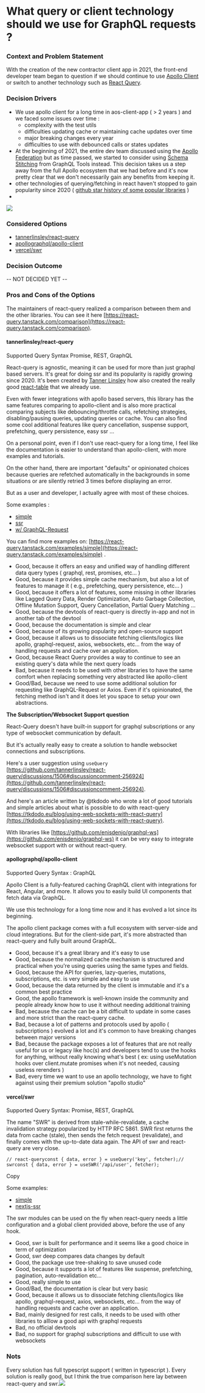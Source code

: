 # What query or client technology should we use  for GraphQL requests ?

### Context and Problem Statement[​](https://docs.go-aos.io/architecture-decisions-records/Front-End/GraphQL%20React%20Client#context-and-problem-statement) <a href="#context-and-problem-statement" id="context-and-problem-statement"></a>

With the creation of the new contractor client app in 2021, the front-end developer team began to question if we should continue to use [Apollo Client](https://www.apollographql.com/docs/react/) or switch to another technology such as [React Query](https://react-query.tanstack.com).

### Decision Drivers[​](https://docs.go-aos.io/architecture-decisions-records/Front-End/GraphQL%20React%20Client#decision-drivers) <a href="#decision-drivers" id="decision-drivers"></a>

* We use apollo client for a long time in aos-client-app ( > 2 years ) and we faced some issues over time :
  * complexity with the test utils
  * difficulties updating cache or maintaining cache updates over time
  * major breaking changes every year
  * difficulties to use with debounced calls or states updates
* At the beginning of 2021, the entire dev team discussed using the [Apollo Federation](https://www.apollographql.com/docs/federation/) but as time passed, we started to consider using [Schema Stitching](https://www.graphql-tools.com/docs/schema-stitching/) from GraphQL Tools instead. This decision takes us a step away from the full Apollo ecosystem that we had before and it's now pretty clear that we don't necessarily gain any benefits from keeping it.
* other technologies of querying/fetching in react haven't stopped to gain popularity since 2020 ( [github star history of some popular libraries](https://star-history.t9t.io/#facebook/relay\&apollographql/apollo-client\&tannerlinsley/react-query\&vercel/swr) )
*

![](<../../.gitbook/assets/react\_clients\_github\_star\_history (1).png>)

### Considered Options[​](https://docs.go-aos.io/architecture-decisions-records/Front-End/GraphQL%20React%20Client#considered-options) <a href="#considered-options" id="considered-options"></a>

* [tannerlinsley/react-query](https://github.com/tannerlinsley/react-query)
* [apollographql/apollo-client](https://github.com/apollographql/apollo-client)
* [vercel/swr](https://github.com/vercel/swr)

### Decision Outcome[​](https://docs.go-aos.io/architecture-decisions-records/Front-End/GraphQL%20React%20Client#decision-outcome) <a href="#decision-outcome" id="decision-outcome"></a>

\-- NOT DECIDED YET --

### Pros and Cons of the Options[​](https://docs.go-aos.io/architecture-decisions-records/Front-End/GraphQL%20React%20Client#pros-and-cons-of-the-options) <a href="#pros-and-cons-of-the-options" id="pros-and-cons-of-the-options"></a>

The maintainers of react-query realized a comparison between them and the other libraries. You can see it here [https://react-query.tanstack.com/comparison](https://react-query.tanstack.com/comparison).

#### tannerlinsley/react-query[​](https://docs.go-aos.io/architecture-decisions-records/Front-End/GraphQL%20React%20Client#tannerlinsleyreact-query) <a href="#tannerlinsleyreact-query" id="tannerlinsleyreact-query"></a>

Supported Query Syntax Promise, REST, GraphQL

React-query is agnostic, meaning it can be used for more than just graphql based servers. It's great for doing ssr and its popularity is rapidly growing since 2020. It's been created by [Tanner Linsley](https://twitter.com/tannerlinsley) how also created the really good [react-table](https://react-table.tanstack.com) that we already use.

Even with fewer integrations with apollo based servers, this library has the same features comparing to apollo-client and is also more practical comparing subjects like debouncing/throttle calls, refetching strategies, disabling/pausing queries, updating queries or cache. You can also find some cool additional features like query cancellation, suspense support, prefetching, query persistence, easy ssr ...

On a personal point, even if I don't use react-query for a long time, I feel like the documentation is easier to understand than apollo-client, with more examples and tutorials.

On the other hand, there are important "defaults" or opinionated choices because queries are refetched automatically in the backgrounds in some situations or are silently retried 3 times before displaying an error.

But as a user and developer, I actually agree with most of these choices.

Some examples :

* [simple](https://react-query.tanstack.com/examples/simple)
* [ssr](https://react-query.tanstack.com/guides/ssr#\_top)
* [w/ GraphQL-Request](https://react-query.tanstack.com/examples/basic-graphql-request)

You can find more examples on: [https://react-query.tanstack.com/examples/simple](https://react-query.tanstack.com/examples/simple) .

* Good, because it offers an easy and unified way of handling different data query types ( graphql, rest, promises, etc... )
* Good, because it provides simple cache mechanism, but also a lot of features to manage it ( e.g., prefetching, query persistence, etc... )
* Good, because it offers a lot of features, some missing in other libraries like Lagged Query Data, Render Optimization, Auto Garbage Collection, Offline Mutation Support, Query Cancellation, Partial Query Matching ...
* Good, because the devtools of react-query is directly in-app and not in another tab of the devtool
* Good, because the documentation is simple and clear
* Good, because of its growing popularity and open-source support
* Good, because it allows us to dissociate fetching clients/logics like apollo, graphql-request, axios, websockets, etc... from the way of handling requests and cache over an application.
* Good, because React Query provides a way to continue to see an existing query's data while the next query loads
* Bad, because it needs to be used with other libraries to have the same comfort when replacing something very abstracted like apollo-client
* Good/Bad, because we need to use some additional solution for requesting like GraphQL-Request or Axios. Even if it's opinionated, the fetching method isn't and it does let you space to setup your own abstractions.

**The Subscription/Websocket Support question**[**​**](https://docs.go-aos.io/architecture-decisions-records/Front-End/GraphQL%20React%20Client#the-subscriptionwebsocket-support-question)

React-Query doesn't have built-in support for graphql subscriptions or any type of websocket communication by default.

But it's actually really easy to create a solution to handle websocket connections and subscriptions.

Here's a user suggestion using `useQuery` [https://github.com/tannerlinsley/react-query/discussions/1506#discussioncomment-256924](https://github.com/tannerlinsley/react-query/discussions/1506#discussioncomment-256924).

And here's an article written by @tkdodo who wrote a lot of good tutorials and simple articles about what is possible to do with react-query [https://tkdodo.eu/blog/using-web-sockets-with-react-query](https://tkdodo.eu/blog/using-web-sockets-with-react-query).

With libraries like [https://github.com/enisdenjo/graphql-ws](https://github.com/enisdenjo/graphql-ws) it can be very easy to integrate websocket support with or without react-query.

#### apollographql/apollo-client[​](https://docs.go-aos.io/architecture-decisions-records/Front-End/GraphQL%20React%20Client#apollographqlapollo-client) <a href="#apollographqlapollo-client" id="apollographqlapollo-client"></a>

Supported Query Syntax : GraphQL

Apollo Client is a fully-featured caching GraphQL client with integrations for React, Angular, and more. It allows you to easily build UI components that fetch data via GraphQL.

We use this technology for a long time now and it has evolved a lot since its beginning.

The apollo client package comes with a full ecosystem with server-side and cloud integrations. But for the client-side part, it's more abstracted than react-query and fully built around GraphQL.

* Good, because it's a great library and it's easy to use
* Good, because the normalized cache mechanism is structured and practical when you're using queries using the same types and fields.
* Good, because the API for queries, lazy-queries, mutations, subscriptions, etc. is very simple and easy to use
* Good, because the data returned by the client is immutable and it's a common best practice
* Good, the apollo framework is well-known inside the community and people already know how to use it without needing additional training
* Bad, because the cache can be a bit difficult to update in some cases and more strict than the react-query cache.
* Bad, because a lot of patterns and protocols used by apollo ( subscriptions ) evolved a lot and it's common to have breaking changes between major versions
* Bad, because the package exposes a lot of features that are not really useful for us or legacy like hoc(s) and developers tend to use the hooks for anything, without really knowing what's best ( ex: using useMutation hooks over client.mutate promises when it's not needed, causing useless rerenders )
* Bad, every time we want to use an apollo technology, we have to fight against using their premium solution "apollo studio"

#### vercel/swr[​](https://docs.go-aos.io/architecture-decisions-records/Front-End/GraphQL%20React%20Client#vercelswr) <a href="#vercelswr" id="vercelswr"></a>

Supported Query Syntax: Promise, REST, GraphQL

The name "SWR" is derived from stale-while-revalidate, a cache invalidation strategy popularized by HTTP RFC 5861. SWR first returns the data from cache (stale), then sends the fetch request (revalidate), and finally comes with the up-to-date data again. The API of swr and react-query are very close.

```
// react-queryconst { data, error } = useQuery('key', fetcher);// swrconst { data, error } = useSWR('/api/user', fetcher);
```

Copy

Some examples:

* [simple](https://swr.vercel.app/examples/basic)
* [nextjs-ssr](https://swr.vercel.app/examples/ssr)

The swr modules can be used on the fly when react-query needs a little configuration and a global client provided above, before the use of any hook.

* Good, swr is built for performance and it seems like a good choice in term of optimization
* Good, swr deep compares data changes by default
* Good, the package use tree-shaking to save unused code
* Good, because it supports a lot of features like suspense, prefetching, pagination, auto-revalidation etc...
* Good, really simple to use
* Good/Bad, the documentation is clear but very basic
* Good, because it allows us to dissociate fetching clients/logics like apollo, graphql-request, axios, websockets, etc... from the way of handling requests and cache over an application.
* Bad, mainly designed for rest calls, it needs to be used with other libraries to alllow a good api with graphql requests
* Bad, no official devtools
* Bad, no support for graphql subscriptions and difficult to use with websockets

### Nots[​](https://docs.go-aos.io/architecture-decisions-records/Front-End/GraphQL%20React%20Client#nots) <a href="#nots" id="nots"></a>

Every solution has full typescript support ( written in typescript ). Every solution is really good, but I think the true comparison here lay between react-query and swr.![](<../../.gitbook/assets/react\_clients\_github\_star\_history (1) (1).png>)
